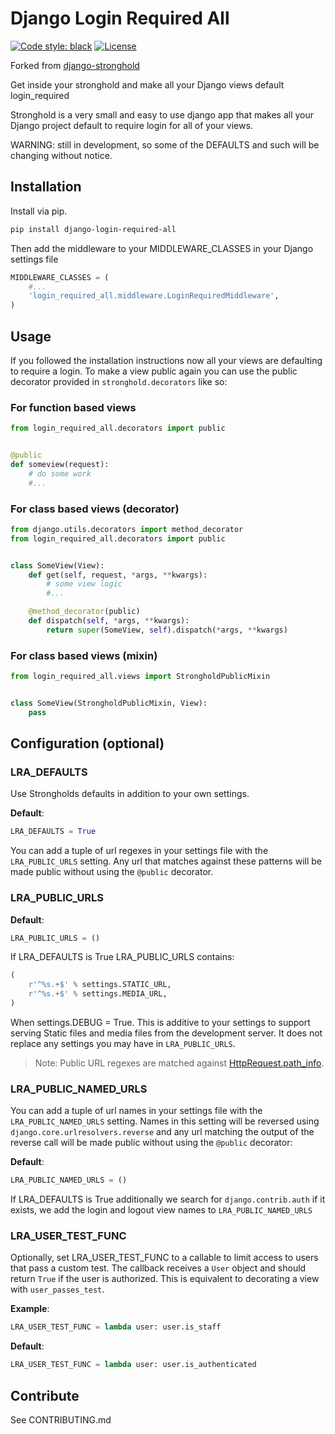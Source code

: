 # Django Login Required All

[![Code style: black](https://img.shields.io/badge/code%20style-black-000000.svg)](https://github.com/python/black)
[![License](https://img.shields.io/badge/License-BSD%203--Clause-blue.svg)](https://github.com/laactech/django-login-required-all/blob/master/LICENSE.md)

Forked from [django-stronghold](https://github.com/mgrouchy/django-stronghold)

Get inside your stronghold and make all your Django views default login_required

Stronghold is a very small and easy to use django app that makes all your Django project default to require login for all of your views.

WARNING: still in development, so some of the DEFAULTS and such will be changing without notice.

## Installation

Install via pip.

```sh
pip install django-login-required-all
```

Then add the middleware to your MIDDLEWARE_CLASSES in your Django settings file

```python
MIDDLEWARE_CLASSES = (
    #...
    'login_required_all.middleware.LoginRequiredMiddleware',
)

```

## Usage

If you followed the installation instructions now all your views are defaulting to require a login.
To make a view public again you can use the public decorator provided in `stronghold.decorators` like so:

### For function based views
```python
from login_required_all.decorators import public


@public
def someview(request):
	# do some work
	#...

```

### For class based views (decorator)

```python
from django.utils.decorators import method_decorator
from login_required_all.decorators import public


class SomeView(View):
	def get(self, request, *args, **kwargs):
		# some view logic
		#...

	@method_decorator(public)
	def dispatch(self, *args, **kwargs):
    	return super(SomeView, self).dispatch(*args, **kwargs)
```

### For class based views (mixin)

```python
from login_required_all.views import StrongholdPublicMixin


class SomeView(StrongholdPublicMixin, View):
	pass
```

## Configuration (optional)


### LRA_DEFAULTS

Use Strongholds defaults in addition to your own settings.

**Default**:

```python
LRA_DEFAULTS = True
```

You can add a tuple of url regexes in your settings file with the
`LRA_PUBLIC_URLS` setting. Any url that matches against these patterns
 will be made public without using the `@public` decorator.


### LRA_PUBLIC_URLS

**Default**:
```python
LRA_PUBLIC_URLS = ()
```

If LRA_DEFAULTS is True LRA_PUBLIC_URLS contains:
```python
(
    r'^%s.+$' % settings.STATIC_URL,
    r'^%s.+$' % settings.MEDIA_URL,
)

```
When settings.DEBUG = True. This is additive to your settings to support serving
Static files and media files from the development server. It does not replace any
settings you may have in `LRA_PUBLIC_URLS`.

> Note: Public URL regexes are matched against 
>[HttpRequest.path_info](https://docs.djangoproject.com/en/dev/ref/request-response/#django.http.HttpRequest.path_info).

### LRA_PUBLIC_NAMED_URLS
You can add a tuple of url names in your settings file with the
`LRA_PUBLIC_NAMED_URLS` setting. Names in this setting will be reversed using
`django.core.urlresolvers.reverse` and any url matching the output of the reverse
call will be made public without using the `@public` decorator:

**Default**:
```python
LRA_PUBLIC_NAMED_URLS = ()
```

If LRA_DEFAULTS is True additionally we search for `django.contrib.auth`
if it exists, we add the login and logout view names to `LRA_PUBLIC_NAMED_URLS`

### LRA_USER_TEST_FUNC
Optionally, set LRA_USER_TEST_FUNC to a callable to limit access to users
that pass a custom test. The callback receives a `User` object and should
return `True` if the user is authorized. This is equivalent to decorating a
view with `user_passes_test`.

**Example**:

```python
LRA_USER_TEST_FUNC = lambda user: user.is_staff
```

**Default**:

```python
LRA_USER_TEST_FUNC = lambda user: user.is_authenticated
```

## Contribute

See CONTRIBUTING.md
